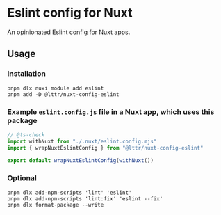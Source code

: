 # Eslint config for Nuxt

An opinionated Eslint config for Nuxt apps.

## Usage

### Installation

```
pnpm dlx nuxi module add eslint
pnpm add -D @lttr/nuxt-config-eslint
```

### Example `eslint.config.js` file in a Nuxt app, which uses this package

```ts
// @ts-check
import withNuxt from "./.nuxt/eslint.config.mjs"
import { wrapNuxtEslintConfig } from "@lttr/nuxt-config-eslint"

export default wrapNuxtEslintConfig(withNuxt())
```

### Optional

```
pnpm dlx add-npm-scripts 'lint' 'eslint'
pnpm dlx add-npm-scripts 'lint:fix' 'eslint --fix'
pnpm dlx format-package --write
```
